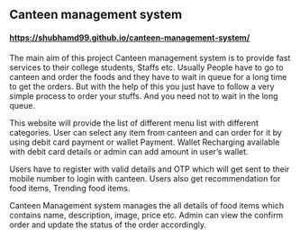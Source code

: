 ## Canteen management system

#### https://shubhamd99.github.io/canteen-management-system/

The main aim of this project Canteen management system is to provide fast services to their college students, Staffs etc. Usually People have to go to canteen and order the foods and they have to wait in queue for a long time to get the orders. But with the help of this you just have to follow a very simple process to order your stuffs. And you need not to wait in the long queue.

This website will provide the list of different menu list with different categories. User can select any item from canteen and can order for it by using debit card payment or wallet Payment. Wallet Recharging available with debit card details or admin can add amount in user’s wallet. 

Users have to register with valid details and OTP which will get sent to their mobile number to login with canteen. Users also get recommendation for food items, Trending food items.

Canteen Management system manages the all details of food items which contains name, description, image, price etc. Admin can view the confirm order and update the status of the order accordingly.
